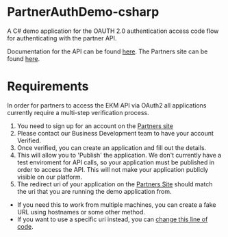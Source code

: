 # PartnerAuthDemo-csharp
A C# demo application for the OAUTH 2.0 authentication access code flow for authenticating with the partner API.

Documentation for the API can be found [here](https://api.ekm.net/v1/documentation).
The Partners site can be found [here](https://partners.ekm.net).

# Requirements
In order for partners to access the EKM API via OAuth2 all applications currently require a multi-step verification process.
1. You need to sign up for an account on the [Partners site](https://partners.ekm.net)
2. Please contact our Business Development team to have your account Verified.
3. Once verified, you can create an application and fill out the details.
4. This will allow you to 'Publish' the application. We don't currently have a test enviroment for API calls, so your application must be published in order to access the API. This will not make your application publicly visible on our platform.
5. The redirect uri of your application on the [Partners Site](https://partners.ekm.net) should match the uri that you are running the demo application from.
  - If you need this to work from multiple machines, you can create a fake URL using hostnames or some other method.
  - If you want to use a specific uri instead, you can [change this line of code](https://github.com/ekmsystems/PartnerAuthDemo-csharp/blob/master/Tempest.ExternalAuthDemoClient/Tempest.ExternalAuthDemoClient/Controllers/ConsentedController.cs#L29).
